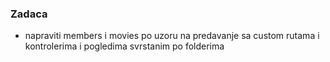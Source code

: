 ### Zadaca

- napraviti members i movies po uzoru na predavanje sa custom rutama i kontrolerima i pogledima svrstanim po folderima